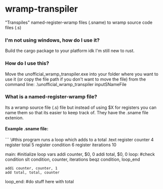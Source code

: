 # wramp-transpiler
"Transpiles" named-register-wramp files (.sname) to wramp source code files (.s)

<h3>I'm not using windows, how do I use it?</h3>
Build the cargo package to your platform idk I'm still new to rust.

<h3>How do I use this?</h3>
Move the unofficial_wramp_transpiler.exe into your folder where you want to use it (or copy the file path if you don't want to move the file)
from the command line: .\unofficial_wramp_transpiler inputSNameFile

<h3>What is a named-register-wramp file?</h3>
Its a wramp source file (.s) file but instead of using $X for registers you can name them so that its easier to keep track of.
They have the .sname file extenion.

<h4>Example .sname file:</h4>
```
\#this program runs a loop which adds to a total
.text
register counter 4
register total 5
register condition 6
register iterations 10

main:
    \#initialize loop vars
    addi counter, $0, 0
    addi total, $0, 0 
loop:
    \#check condition
    slt condition, counter, iterations
    beqz condition, loop_end

    addi counter, counter, 1
    add total, total, counter
loop_end:
    \#do stuff here with total
```
